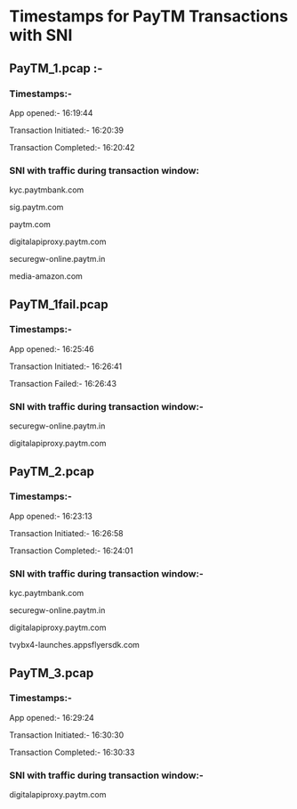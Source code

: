 # Timestamps for PayTM Transactions with SNI


## PayTM_1.pcap :-


### Timestamps:-

App opened:- 16:19:44

Transaction Initiated:- 16:20:39

Transaction Completed:- 16:20:42


### SNI with traffic during transaction window:

kyc.paytmbank.com

sig.paytm.com

paytm.com

digitalapiproxy.paytm.com

securegw-online.paytm.in

media-amazon.com


## PayTM_1fail.pcap


### Timestamps:-

App opened:- 16:25:46

Transaction Initiated:- 16:26:41

Transaction Failed:- 16:26:43


### SNI with traffic during transaction window:-

securegw-online.paytm.in

digitalapiproxy.paytm.com


## PayTM_2.pcap


### Timestamps:-

App opened:- 16:23:13

Transaction Initiated:- 16:26:58

Transaction Completed:- 16:24:01


### SNI with traffic during transaction window:-

kyc.paytmbank.com

securegw-online.paytm.in

digitalapiproxy.paytm.com

tvybx4-launches.appsflyersdk.com


## PayTM_3.pcap


### Timestamps:-

App opened:- 16:29:24

Transaction Initiated:- 16:30:30

Transaction Completed:- 16:30:33


### SNI with traffic during transaction window:-

digitalapiproxy.paytm.com
